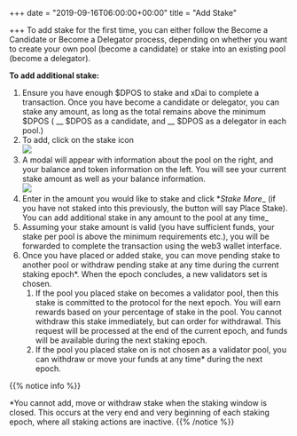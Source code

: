 +++
date = "2019-09-16T06:00:00+00:00"
title = "Add Stake"

+++
To add stake for the first time, you can either follow the Become a Candidate or Become a Delegator process, depending on whether you want to create your own pool (become a candidate) or stake into an existing pool (become a delegator).

**To add additional stake:**

1. Ensure you have enough $DPOS to stake and xDai to complete a transaction. Once you have become a candidate or delegator, you can stake any amount, as long as the total remains above the minimum $DPOS ( __ $DPOS as a candidate, and __ $DPOS as a delegator in each pool.)
2. To add, click on the stake icon  
   ![](/uploads/stake_icon.png)
3. A modal will appear with information about the pool on the right, and your balance and token information on the left. You will see your current stake amount as well as your balance information.  
   ![](/uploads/stake_modal_2.png)
4. Enter in the amount you would like to stake and click *_Stake More__ (if you have not staked into this previously, the button will say Place Stake). You can add additional stake in any amount to the pool at any time_
5. Assuming your stake amount is valid (you have sufficient funds, your stake per pool is above the minimum requirements etc.), you will be forwarded to complete the transaction using the web3 wallet interface.
6. Once you have placed or added stake, you can move pending stake to another pool or withdraw pending stake at any time during the current staking epoch*. When the epoch concludes, a new validators set is chosen.
   1. If the pool you placed stake on becomes a validator pool, then this stake is committed to the protocol for the next epoch. You will earn rewards based on your percentage of stake in the pool. You cannot withdraw this stake immediately, but can order for withdrawal. This request will be processed at the end of the current epoch, and funds will be available during the next staking epoch.
   2. If the pool you placed stake on is not chosen as a validator pool, you can withdraw or move your funds at any time* during the next epoch.

{{% notice info %}}

*You cannot add, move or withdraw stake when the staking window is closed. This occurs at the very end and very beginning of each staking epoch, where all staking actions are inactive.
{{% /notice %}}